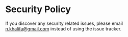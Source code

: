 # Security Policy

If you discover any security related issues, please email n.khalifa@gmail.com instead of using the issue tracker.
